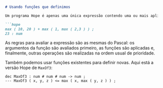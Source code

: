```markdown
# Usando funções que definimos

Um programa Hope é apenas uma única expressão contendo uma ou mais aplicações de função compostas juntas. Ele é avaliado imediatamente e o resultado e seu tipo são impressos na tela. Aqui está um programa simples que usa `max`, com sua saída na linha abaixo:

```hope
max ( 10, 20 ) + max ( 1, max ( 2,3 ) ) ;
23 : num
```

As regras para avaliar a expressão são as mesmas do Pascal: os argumentos da função são avaliados primeiro, as funções são aplicadas e, finalmente, outras operações são realizadas na ordem usual de prioridade.

Também podemos usar funções existentes para definir novas. Aqui está a versão Hope de `MaxOf3`:

```hope
dec MaxOf3 : num # num # num -> num ;
--- MaxOf3 ( x, y, z ) <= max ( x, max ( y, z ) ) ;
```
```